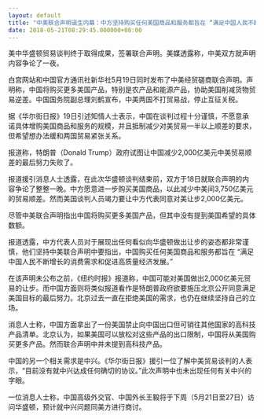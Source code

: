 ```yaml
---
layout: default
title: "中美联合声明诞生内幕：中方坚持购买任何美国商品和服务都旨在 “满足中国人民不断增长的消费需求和促进高质量经济发展”"
date: 2018-05-21T08:29:45.000000+08:00
---
```


美中华盛顿贸易谈判终于取得成果，签署联合声明。美媒透露称，中美双方就声明内容争论了一夜。

白宫网站和中国官方通讯社新华社5月19日同时发布了中美经贸磋商联合声明。声明称，中国将购买更多美国产品，特别是农产品和能源产品，协助美国削减货物贸易逆差。中国国务院副总理刘鹤宣布，中美两国不打贸易战，停止互征关税。

据《华尔街日报》19日引述知情人士表示，中国在谈判过程十分谨慎，不愿意承诺具体增购美国商品和服务的规模，并且抵制减少对美贸易一半以上顺差的要求，但希望想办法缓和两国贸易紧张关系。

报道称，特朗普（Donald Trump）政府试图让中国减少2,000亿美元中美贸易顺差的最后努力失败了。

报道援引消息人士透露，在此次华盛顿谈判结束前，双方于18日就联合声明的内容争论了整整一晚。中方愿意进一步购买美国商品，以此减少中美间3,750亿美元的贸易顺差。然而美国谈判人员竭力要让中方代表同意对美让步2,000亿美元。

尽管中美联合声明指出中国将购买更多美国产品，但其中没有提到美国希望的具体数额。

报道透露，中方代表人员对于展现出任何看似向华盛顿做出让步的姿态都非常谨慎，他们坚持中美联合声明中要指出，中国购买任何美国商品和服务都旨在 “满足中国人民不断增长的消费需求和促进高质量经济发展。”

在该声明未公布之前，《纽约时报》报道称，中国可能对美国做出2,000亿美元贸易的让步。而中国方面则将类似报道看作是特朗普政府欲要施压北京公开同意满足美国目标的最后努力。北京过去一直在拒绝美国的需求，也仍在继续坚持自己的立场。

消息人士称，中国方面拿出了一份美国禁止向中国出口但可销往其他国家的高科技产品清单。北京认为，如果美国可以放松对这些产品的出口限制，中国将从美国购买更多产品。然而联合声明中并未提到高科技产品。

中国的另一个相关需求是中兴。《华尔街日报》援引一位了解中美贸易谈判的人表示，“目前没有就中兴达成任何确切的协议。”此次声明中也未出现任何有关中兴的字眼。

一位消息人士称，中国高级外交官、中国外长王毅将于下周（5月21日至27日）访问华盛顿，预计就中兴问题同美方进行商讨。

